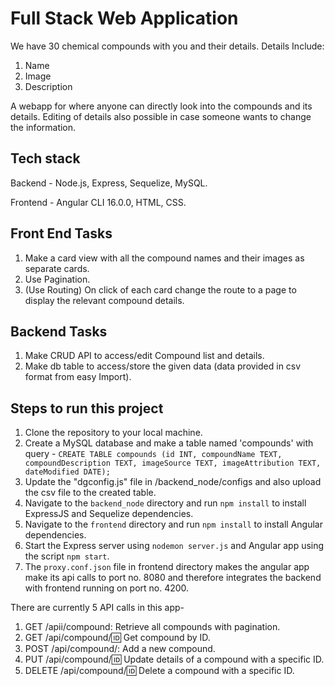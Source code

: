 # Full Stack Web Application

We have 30 chemical compounds with you and their details.
Details Include:
1) Name
2) Image
3) Description

A webapp for where anyone can directly look into the compounds and its details.
Editing of details also possible in case someone wants to change the information.

## Tech stack
Backend - Node.js, Express, Sequelize, MySQL.

Frontend - Angular CLI 16.0.0, HTML, CSS.

## Front End Tasks
1) Make a card view with all the compound names and their images as separate cards.
2) Use Pagination.
3) (Use Routing) On click of each card change the route to a page to display the relevant compound details.
   
## Backend Tasks
1) Make CRUD API to access/edit Compound list and details.
2) Make db table to access/store the given data (data provided in csv format from easy Import).


## Steps to run this project
1. Clone the repository to your local machine.
2. Create a MySQL database and make a table named 'compounds' with query -
   `CREATE TABLE compounds (id INT, compoundName TEXT, compoundDescription TEXT, imageSource TEXT, imageAttribution TEXT, dateModified DATE); `
3. Update the "dgconfig.js" file in /backend_node/configs and also upload the csv file to the created table.
4. Navigate to the `backend_node` directory and run `npm install` to install ExpressJS and Sequelize dependencies.
5. Navigate to the `frontend` directory and run `npm install` to install Angular dependencies.
6. Start the Express server using `nodemon server.js` and Angular app using the script `npm start`.
7. The `proxy.conf.json` file in frontend directory makes the angular app make its api calls to port no. 8080 and therefore integrates the backend with frontend running on port no. 4200.

There are currently 5 API calls in this app-

1. GET /apii/compound: Retrieve all compounds with pagination.
2. GET /api/compound/:id: Get compound by ID.
3. POST /api/compound/: Add a new compound.
4. PUT /api/compound/:id: Update details of a compound with a specific ID.
5. DELETE /api/compound/:id: Delete a compound with a specific ID.
